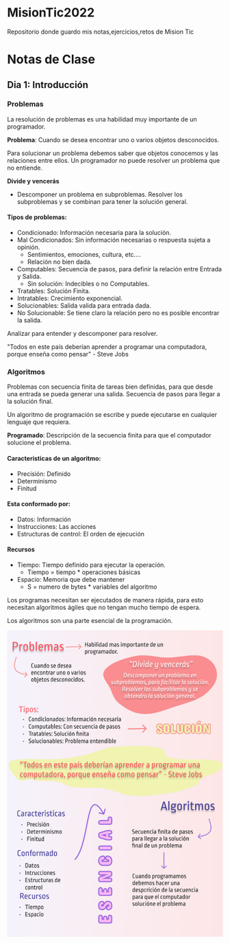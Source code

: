 # MisionTic2022
Repositorio donde guardo mis notas,ejercicios,retos de Mision Tic

# Notas de Clase

## Dia 1: Introducción

### Problemas

La resolución de problemas es una habilidad muy importante de un programador.

**Problema**: Cuando se desea encontrar uno o varios objetos desconocidos.

Para solucionar un problema debemos saber que objetos conocemos y las relaciones entre ellos. Un programador no puede resolver un problema que no entiende.

**Divide y vencerás**
- Descomponer un problema en subproblemas. Resolver los subproblemas y se combinan para tener la solución general.

#### Tipos de problemas:
*   Condicionado: Información necesaria para la solución.
*   Mal Condicionados: Sin información necesarias o respuesta sujeta a opinión.
    *   Sentimientos, emociones, cultura, etc....
    *   Relación no bien dada.
*   Computables: Secuencia de pasos, para definir la relación entre Entrada y Salida.
    *   Sin solución: Indecibles o no Computables.
*   Tratables: Solución Finita.
*   Intratables: Crecimiento exponencial.
*   Solucionables: Salida valida para entrada dada.
*   No Solucionable: Se tiene claro la relación pero no es posible encontrar la salida.

Analizar para entender y descomponer para resolver.

"Todos en este país deberían aprender a programar una computadora, porque enseña como pensar" - Steve Jobs

### Algoritmos

Problemas con secuencia finita de tareas bien definidas, para que desde una entrada se pueda generar una salida. Secuencia de pasos para llegar a la solución final.

Un algoritmo de programación se escribe y puede ejecutarse en cualquier lenguaje que requiera.

**Programado**: Descripción de la secuencia finita para que el computador solucione el problema.

#### Caracteristicas de un algoritmo:
*   Precisión: Definido
*   Determinismo
*   Finitud

#### Esta conformado por:
*   Datos: Información
*   Instrucciones: Las acciones
*   Estructuras de control: El orden de ejecución

#### Recursos
*   Tiempo: Tiempo definido para ejecutar la operación.
    *   Tiempo = tiempo * operaciones básicas
*   Espacio: Memoria que debe mantener
    *   S = numero de bytes * variables del algoritmo

Los programas necesitan ser ejecutados de manera rápida, para esto necesitan algoritmos ágiles que no tengan mucho tiempo de espera.

Los algoritmos son una parte esencial de la programación.

![Clase1](/Imagenes/MisionTic_Clase1.jpg)

